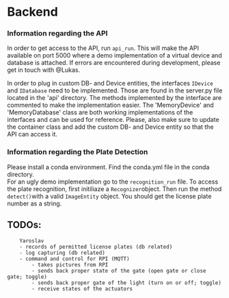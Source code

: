 # Backend
### Information regarding the API
In order to get access to the API, run `api_run`. This will make the API available on port 5000 where a demo implementation of a virtual device and database is attached.
If errors are encountered during development, please get in touch with @Lukas.

In order to plug in custom DB- and Device entities, the interfaces `IDevice` and `IDatabase` need to be implemented. Those are found in the server.py file located in the 'api' directory.
The methods implemented by the interface are commented to make the implementation easier.
The 'MemoryDevice' and 'MemoryDatabase' class are both working implementations of the interfaces and can be used for reference. 
Please, also make sure to update the container class and add the custom DB- and Device entity so that the API can access it.

### Information regarding the Plate Detection
Please install a conda environment. Find the conda.yml file in the conda directory. \
For an ugly demo implementation go to the `recognition_run` file. To access the plate recognition, first initiliaze a `Recognizer`object. Then run the method `detect()`with a valid `ImageEntity` object.
You should get the license plate number as a string.

## TODOs:

		Yaroslav 
		- records of permitted license plates (db related)
		- log capturing (db related)
		- command and control for RPI (MQTT)
			- takes pictures from RPI
			- sends back proper state of the gate (open gate or close gate; toggle)
			- sends back proper gate of the light (turn on or off; toggle)
			- receive states of the actuators
